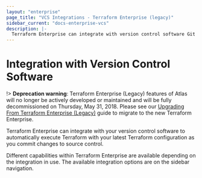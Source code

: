 ```yaml
---
layout: "enterprise"
page_title: "VCS Integrations - Terraform Enterprise (legacy)"
sidebar_current: "docs-enterprise-vcs"
description: |-
  Terraform Enterprise can integrate with version control software Git and GitHub.
---
```


# Integration with Version Control Software

!> **Deprecation warning**: Terraform Enterprise (Legacy) features of Atlas will no longer be actively developed or maintained and will be fully decommissioned on Thursday, May 31, 2018. Please see our [Upgrading From Terraform Enterprise (Legacy)](https://www.terraform.io/docs/enterprise/upgrade/index.html) guide to migrate to the new Terraform Enterprise.

Terraform Enterprise can integrate with your version control software to
automatically execute Terraform with your latest Terraform configuration as you
commit changes to source control.

Different capabilities within Terraform Enterprise are available depending on
the integration in use. The available integration options are on the sidebar
navigation.

